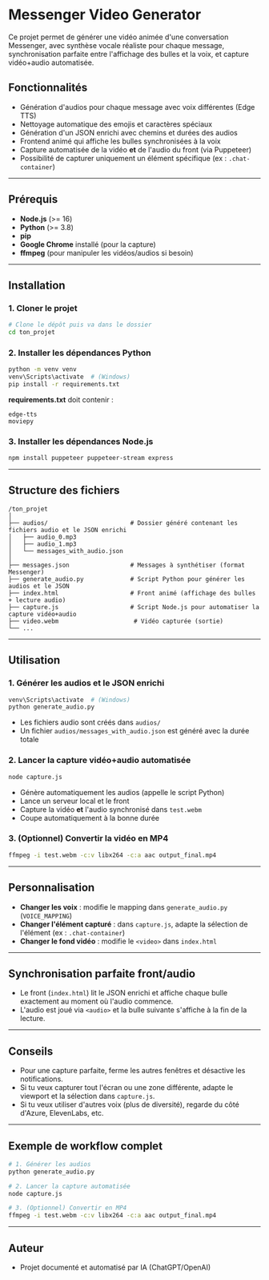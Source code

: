 # Messenger Video Generator

Ce projet permet de générer une vidéo animée d'une conversation Messenger, avec synthèse vocale réaliste pour chaque message, synchronisation parfaite entre l'affichage des bulles et la voix, et capture vidéo+audio automatisée.

## Fonctionnalités
- Génération d'audios pour chaque message avec voix différentes (Edge TTS)
- Nettoyage automatique des emojis et caractères spéciaux
- Génération d'un JSON enrichi avec chemins et durées des audios
- Frontend animé qui affiche les bulles synchronisées à la voix
- Capture automatisée de la vidéo **et** de l'audio du front (via Puppeteer)
- Possibilité de capturer uniquement un élément spécifique (ex : `.chat-container`)

---

## Prérequis
- **Node.js** (>= 16)
- **Python** (>= 3.8)
- **pip**
- **Google Chrome** installé (pour la capture)
- **ffmpeg** (pour manipuler les vidéos/audios si besoin)

---

## Installation

### 1. Cloner le projet
```bash
# Clone le dépôt puis va dans le dossier
cd ton_projet
```

### 2. Installer les dépendances Python
```bash
python -m venv venv
venv\Scripts\activate  # (Windows)
pip install -r requirements.txt
```

**requirements.txt** doit contenir :
```
edge-tts
moviepy
```

### 3. Installer les dépendances Node.js
```bash
npm install puppeteer puppeteer-stream express
```

---

## Structure des fichiers

```
/ton_projet
│
├── audios/                       # Dossier généré contenant les fichiers audio et le JSON enrichi
│   ├── audio_0.mp3
│   ├── audio_1.mp3
│   └── messages_with_audio.json
│
├── messages.json                 # Messages à synthétiser (format Messenger)
├── generate_audio.py             # Script Python pour générer les audios et le JSON
├── index.html                    # Front animé (affichage des bulles + lecture audio)
├── capture.js                    # Script Node.js pour automatiser la capture vidéo+audio
├── video.webm                     # Vidéo capturée (sortie)
└── ...
```

---

## Utilisation

### 1. Générer les audios et le JSON enrichi

```bash
venv\Scripts\activate  # (Windows)
python generate_audio.py
```
- Les fichiers audio sont créés dans `audios/`
- Un fichier `audios/messages_with_audio.json` est généré avec la durée totale

### 2. Lancer la capture vidéo+audio automatisée

```bash
node capture.js
```
- Génère automatiquement les audios (appelle le script Python)
- Lance un serveur local et le front
- Capture la vidéo **et** l'audio synchronisé dans `test.webm`
- Coupe automatiquement à la bonne durée

### 3. (Optionnel) Convertir la vidéo en MP4

```bash
ffmpeg -i test.webm -c:v libx264 -c:a aac output_final.mp4
```

---

## Personnalisation

- **Changer les voix** : modifie le mapping dans `generate_audio.py` (`VOICE_MAPPING`)
- **Changer l'élément capturé** : dans `capture.js`, adapte la sélection de l'élément (ex : `.chat-container`)
- **Changer le fond vidéo** : modifie le `<video>` dans `index.html`

---

## Synchronisation parfaite front/audio
- Le front (`index.html`) lit le JSON enrichi et affiche chaque bulle exactement au moment où l'audio commence.
- L'audio est joué via `<audio>` et la bulle suivante s'affiche à la fin de la lecture.

---

## Conseils
- Pour une capture parfaite, ferme les autres fenêtres et désactive les notifications.
- Si tu veux capturer tout l'écran ou une zone différente, adapte le viewport et la sélection dans `capture.js`.
- Si tu veux utiliser d'autres voix (plus de diversité), regarde du côté d'Azure, ElevenLabs, etc.

---

## Exemple de workflow complet

```bash
# 1. Générer les audios
python generate_audio.py

# 2. Lancer la capture automatisée
node capture.js

# 3. (Optionnel) Convertir en MP4
ffmpeg -i test.webm -c:v libx264 -c:a aac output_final.mp4
```

---

## Auteur
- Projet documenté et automatisé par IA (ChatGPT/OpenAI) 
